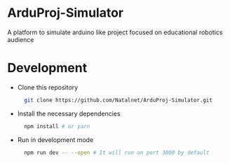 # ArduProj-Simulator
  A platform to simulate arduino like project focused on educational robotics audience

# Development
- Clone this repository

  ```bash
    git clone https://github.com/Natalnet/ArduProj-Simulator.git
  ```

- Install the necessary dependencies
  
  ```bash
    npm install # or yarn
  ```
- Run in development mode
  
  ```bash
    npm run dev -- --open # It will run on port 3000 by default
  ```